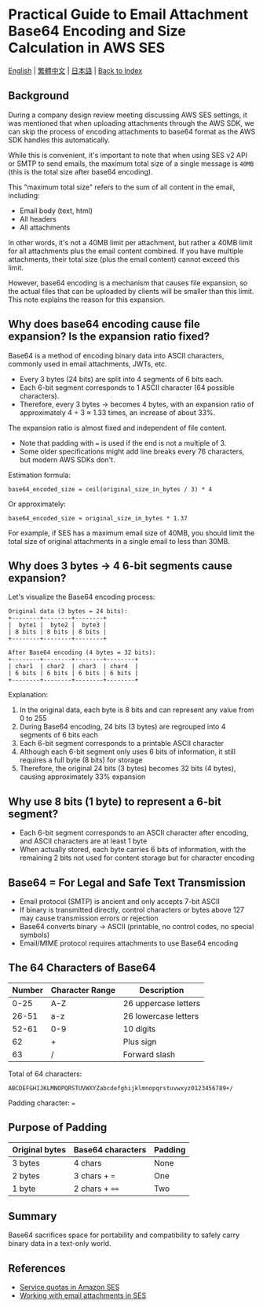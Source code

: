 # Practical Guide to Email Attachment Base64 Encoding and Size Calculation in AWS SES

[English](07_aws-ses-attachment-base64-sizing.md) | [繁體中文](../zh-tw/07_aws-ses-attachment-base64-sizing.md) | [日本語](../ja/07_aws-ses-attachment-base64-sizing.md) | [Back to Index](../README.md) 

## Background
During a company design review meeting discussing AWS SES settings, it was mentioned that when uploading attachments through the AWS SDK, we can skip the process of encoding attachments to base64 format as the AWS SDK handles this automatically.

While this is convenient, it's important to note that when using SES v2 API or SMTP to send emails, the maximum total size of a single message is `40MB` (this is the total size after base64 encoding).

This "maximum total size" refers to the sum of all content in the email, including:
- Email body (text, html)
- All headers
- All attachments

In other words, it's not a 40MB limit per attachment, but rather a 40MB limit for all attachments plus the email content combined. If you have multiple attachments, their total size (plus the email content) cannot exceed this limit.

However, base64 encoding is a mechanism that causes file expansion, so the actual files that can be uploaded by clients will be smaller than this limit. This note explains the reason for this expansion.

## Why does base64 encoding cause file expansion? Is the expansion ratio fixed?

Base64 is a method of encoding binary data into ASCII characters, commonly used in email attachments, JWTs, etc.

* Every 3 bytes (24 bits) are split into 4 segments of 6 bits each.
* Each 6-bit segment corresponds to 1 ASCII character (64 possible characters).
* Therefore, every 3 bytes → becomes 4 bytes, with an expansion ratio of approximately 4 ÷ 3 ≈ 1.33 times, an increase of about 33%.

The expansion ratio is almost fixed and independent of file content.

* Note that padding with `=` is used if the end is not a multiple of 3.
* Some older specifications might add line breaks every 76 characters, but modern AWS SDKs don't.

Estimation formula:

```plaintext
base64_encoded_size = ceil(original_size_in_bytes / 3) * 4
```

Or approximately:

```plaintext
base64_encoded_size ≈ original_size_in_bytes * 1.37
```

For example, if SES has a maximum email size of 40MB, you should limit the total size of original attachments in a single email to less than 30MB.

## Why does 3 bytes → 4 6-bit segments cause expansion?

Let's visualize the Base64 encoding process:

```
Original data (3 bytes = 24 bits):
+--------+--------+--------+
|  byte1 |  byte2 |  byte3 |
| 8 bits | 8 bits | 8 bits |
+--------+--------+--------+

After Base64 encoding (4 bytes = 32 bits):
+--------+--------+--------+--------+
| char1  | char2  | char3  | char4  |
| 6 bits | 6 bits | 6 bits | 6 bits |
+--------+--------+--------+--------+
```

Explanation:
1. In the original data, each byte is 8 bits and can represent any value from 0 to 255
2. During Base64 encoding, 24 bits (3 bytes) are regrouped into 4 segments of 6 bits each
3. Each 6-bit segment corresponds to a printable ASCII character
4. Although each 6-bit segment only uses 6 bits of information, it still requires a full byte (8 bits) for storage
5. Therefore, the original 24 bits (3 bytes) becomes 32 bits (4 bytes), causing approximately 33% expansion

## Why use 8 bits (1 byte) to represent a 6-bit segment?

* Each 6-bit segment corresponds to an ASCII character after encoding, and ASCII characters are at least 1 byte
* When actually stored, each byte carries 6 bits of information, with the remaining 2 bits not used for content storage but for character encoding

## Base64 = For Legal and Safe Text Transmission

* Email protocol (SMTP) is ancient and only accepts 7-bit ASCII
* If binary is transmitted directly, control characters or bytes above 127 may cause transmission errors or rejection
* Base64 converts binary → ASCII (printable, no control codes, no special symbols)
* Email/MIME protocol requires attachments to use Base64 encoding

## The 64 Characters of Base64

| Number  | Character Range | Description     |
| ------- | --------------- | --------------- |
| 0-25    | A-Z            | 26 uppercase letters |
| 26-51   | a-z            | 26 lowercase letters |
| 52-61   | 0-9            | 10 digits       |
| 62      | +              | Plus sign       |
| 63      | /              | Forward slash   |

Total of 64 characters:

```
ABCDEFGHIJKLMNOPQRSTUVWXYZabcdefghijklmnopqrstuvwxyz0123456789+/
```

Padding character: `=`

## Purpose of Padding

| Original bytes | Base64 characters | Padding |
| -------------- | ----------------- | ------- |
| 3 bytes        | 4 chars           | None    |
| 2 bytes        | 3 chars + `=`     | One     |
| 1 byte         | 2 chars + `==`    | Two     |

## Summary

Base64 sacrifices space for portability and compatibility to safely carry binary data in a text-only world.

## References
- [Service quotas in Amazon SES](https://docs.aws.amazon.com/ses/latest/dg/quotas.html)
- [Working with email attachments in SES](https://docs.aws.amazon.com/ses/latest/dg/attachments.html)
